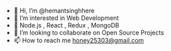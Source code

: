 - 👋 Hi, I’m @hemantsinghhere
- 👀 I’m interested in Web Development
- 🌱 Node.js , React , Redux , MongoDB
- 💞️ I’m looking to collaborate on Open Source Projects
- 📫 How to reach me honey25303@gmail.com

<!---
hemantsinghhere/hemantsinghhere is a ✨ special ✨ repository because its `README.md` (this file) appears on your GitHub profile.
You can click the Preview link to take a look at your changes.
--->
